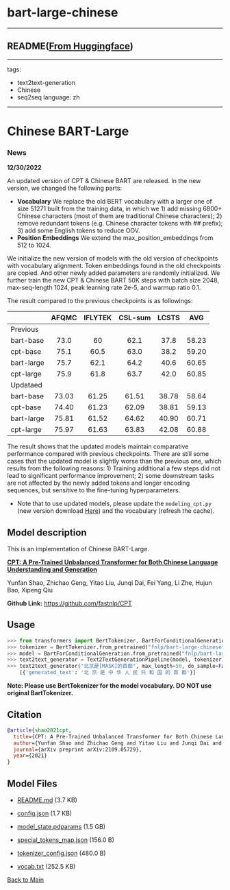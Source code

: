 
# bart-large-chinese
---


## README([From Huggingface](https://huggingface.co/fnlp/bart-large-chinese))

---
tags:
- text2text-generation
- Chinese
- seq2seq
language: zh
---
# Chinese BART-Large

### News

**12/30/2022**

An updated version of CPT & Chinese BART are released. In the new version, we changed the following parts:

- **Vocabulary** We replace the old BERT vocabulary with a larger one of size 51271 built from the training data, in which we 1) add missing 6800+ Chinese characters (most of them are traditional Chinese characters); 2) remove redundant tokens (e.g.  Chinese character tokens with ## prefix); 3) add some English tokens to reduce OOV.
- **Position Embeddings** We extend the max_position_embeddings from 512 to 1024.

We initialize the new version of models with the old version of checkpoints with vocabulary alignment. Token embeddings found in the old checkpoints are copied. And other newly added parameters are randomly initialized. We further train the new CPT & Chinese BART 50K steps with batch size 2048, max-seq-length 1024, peak learning rate 2e-5, and warmup ratio 0.1.

The result compared to the previous checkpoints is as followings:

|            | AFQMC | IFLYTEK | CSL-sum | LCSTS |  AVG  |
| :--------- | :---: | :-----: | :-----: | :---: | :---: |
| Previous   |      |        |        |      |      |
| bart-base  | 73.0 |   60   |  62.1  | 37.8 | 58.23 |
| cpt-base   | 75.1 |  60.5  |  63.0  | 38.2 | 59.20 |
| bart-large | 75.7 |  62.1  |  64.2  | 40.6 | 60.65 |
| cpt-large  | 75.9 |  61.8  |  63.7  | 42.0 | 60.85 |
| Updataed   |      |        |        |      |      |
| bart-base  | 73.03 |  61.25  |  61.51  | 38.78 | 58.64 |
| cpt-base   | 74.40 |  61.23  |  62.09  | 38.81 | 59.13 |
| bart-large | 75.81 |  61.52  |  64.62  | 40.90 | 60.71 |
| cpt-large  | 75.97 |  61.63  |  63.83  | 42.08 | 60.88 |

The result shows that the updated models maintain comparative performance compared with previous checkpoints. There are still some cases that the updated model is slightly worse than the previous one, which results from the following reasons: 1) Training additional a few steps did not lead to significant performance improvement; 2) some downstream tasks are not affected by the newly added tokens and longer encoding sequences, but sensitive to the fine-tuning hyperparameters.

- Note that to use updated models, please update the  `modeling_cpt.py` (new version download [Here](https://github.com/fastnlp/CPT/blob/master/finetune/modeling_cpt.py)) and the vocabulary (refresh the cache).

## Model description

This is an implementation of Chinese BART-Large.

[**CPT: A Pre-Trained Unbalanced Transformer for Both Chinese Language Understanding and Generation**](https://arxiv.org/pdf/2109.05729.pdf)

Yunfan Shao, Zhichao Geng, Yitao Liu, Junqi Dai, Fei Yang, Li Zhe, Hujun Bao, Xipeng Qiu

**Github Link:** https://github.com/fastnlp/CPT

## Usage

```python
>>> from transformers import BertTokenizer, BartForConditionalGeneration, Text2TextGenerationPipeline
>>> tokenizer = BertTokenizer.from_pretrained("fnlp/bart-large-chinese")
>>> model = BartForConditionalGeneration.from_pretrained("fnlp/bart-large-chinese")
>>> text2text_generator = Text2TextGenerationPipeline(model, tokenizer)  
>>> text2text_generator("北京是[MASK]的首都", max_length=50, do_sample=False)
    [{'generated_text': '北 京 是 中 华 人 民 共 和 国 的 首 都'}]
```

**Note: Please use BertTokenizer for the model vocabulary. DO NOT use original BartTokenizer.**

## Citation

```bibtex
@article{shao2021cpt,
  title={CPT: A Pre-Trained Unbalanced Transformer for Both Chinese Language Understanding and Generation}, 
  author={Yunfan Shao and Zhichao Geng and Yitao Liu and Junqi Dai and Fei Yang and Li Zhe and Hujun Bao and Xipeng Qiu},
  journal={arXiv preprint arXiv:2109.05729},
  year={2021}
}
```




## Model Files

- [README.md](https://paddlenlp.bj.bcebos.com/models/community/fnlp/bart-large-chinese/README.md) (3.7 KB)

- [config.json](https://paddlenlp.bj.bcebos.com/models/community/fnlp/bart-large-chinese/config.json) (1.7 KB)

- [model_state.pdparams](https://paddlenlp.bj.bcebos.com/models/community/fnlp/bart-large-chinese/model_state.pdparams) (1.5 GB)

- [special_tokens_map.json](https://paddlenlp.bj.bcebos.com/models/community/fnlp/bart-large-chinese/special_tokens_map.json) (156.0 B)

- [tokenizer_config.json](https://paddlenlp.bj.bcebos.com/models/community/fnlp/bart-large-chinese/tokenizer_config.json) (480.0 B)

- [vocab.txt](https://paddlenlp.bj.bcebos.com/models/community/fnlp/bart-large-chinese/vocab.txt) (252.5 KB)


[Back to Main](../../)